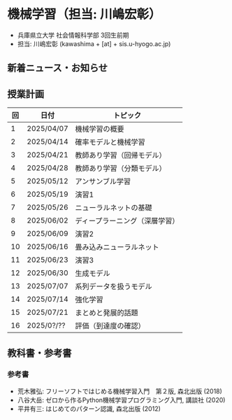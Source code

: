 # 機械学習（担当: 川嶋宏彰）

- 兵庫県立大学 社会情報科学部 3回生前期
- 担当: 川嶋宏彰 (kawashima + [at] + sis.u-hyogo.ac.jp)

## 新着ニュース・お知らせ


## 授業計画

|回 |日付 |トピック|
|---|---|---|
|1 |2025/04/07 |機械学習の概要|
|2 |2025/04/14 |確率モデルと機械学習|
|3 |2025/04/21 |教師あり学習（回帰モデル）|
|4 |2025/04/28 |教師あり学習（分類モデル）|
|5 |2025/05/12 |アンサンブル学習|
|6 |2025/05/19 |演習1|
|7 |2025/05/26 |ニューラルネットの基礎|
|8 |2025/06/02 |ディープラーニング（深層学習）|
|9 |2025/06/09 |演習2|
|10|2025/06/16 |畳み込みニューラルネット|
|11|2025/06/23 |演習3|
|12|2025/06/30 |生成モデル|
|13|2025/07/07 |系列データを扱うモデル|
|14|2025/07/14 |強化学習|
|15|2025/07/21 |まとめと発展的話題|
|16|2025/0?/?? |評価（到達度の確認）|

<!-- 
|1 |2025/04/07 |[機械学習の概要](slide/MachineLearning2025_01.pdf) / [副教材1](slide/ml2025intro_01.pdf)|
|2 |2025/04/14 |[確率モデルと機械学習](slide/MachineLearning2025_02.pdf) / [副教材2](slide/ml2025intro_02.pdf)|
|3 |2025/04/21 |[教師あり学習（回帰モデル）](slide/MachineLearning2025_03.pdf) / [副教材3](slide/ml2025intro_03.pdf)|
|4 |2025/04/28 |[教師あり学習（分類モデル）](slide/MachineLearning2025_04.pdf) / [副教材4](slide/ml2025intro_04.pdf)|
|5 |2025/05/12 |[アンサンブル学習](slide/MachineLearning2025_05.pdf) / [副教材5](slide/ml2025intro_05.pdf) / [レポート1解答](slide/MachineLearning2025_report1_answer.pdf) / [宿題解答](slide/MachineLearning2025_04-05_suppl.pdf)|
|6 |2025/05/19 |[演習1](slide/MachineLearning2025_06.pdf)|
|7 |2025/05/26 |[ニューラルネットの基礎](slide/MachineLearning2025_07.pdf) / [副教材6](slide/ml2025intro_06.pdf) / [宿題1解答](slide/MachineLearning2025_07_hw1.pdf)|
|8 |2025/06/02 |[ディープラーニング（深層学習）](slide/MachineLearning2025_08.pdf)|
|9 |2025/06/09 |[演習2](slide/MachineLearning2025_09.pdf)|
|10|2025/06/16 |[畳み込みニューラルネット](slide/MachineLearning2025_10.pdf)|
|11|2025/06/23 |[演習3](slide/MachineLearning2025_11.pdf)|
|12|2025/06/30 |[生成モデル](slide/MachineLearning2025_12.pdf)|
|13|2025/07/07 |[系列データを扱うモデル](slide/MachineLearning2025_13.pdf)|
|14|2025/07/14 |[強化学習](slide/MachineLearning2025_14.pdf)|
|15|2025/07/21 |[まとめと発展的話題](slide/MachineLearning2025_15.pdf)|
|16|2025/0?/?? |評価（到達度の確認）|
 -->

## 教科書・参考書

### 参考書

- 荒木雅弘: フリーソフトではじめる機械学習入門　第２版, 森北出版 (2018)
- 八谷大岳: ゼロから作るPython機械学習プログラミング入門, 講談社 (2020)
- 平井有三: はじめてのパターン認識, 森北出版 (2012)

